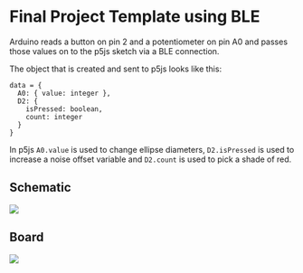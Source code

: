 # Final Project Template using BLE

Arduino reads a button on pin 2 and a potentiometer on pin A0 and passes those values on to the p5js sketch via a BLE connection.

The object that is created and sent to p5js looks like this:

```
data = {
  A0: { value: integer },
  D2: {
    isPressed: boolean,
    count: integer
  }
}
```

In p5js ```A0.value``` is used to change ellipse diameters, ```D2.isPressed``` is used to increase a noise offset variable and ```D2.count``` is used to pick a shade of red.

## Schematic
![](https://6063d.github.io/imgs/FinalProject_sch.jpg)

## Board
![](https://6063d.github.io/imgs/FinalProject_bb.jpg)

